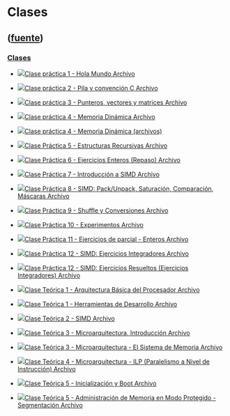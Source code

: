 # Clases
([fuente](https://campus.exactas.uba.ar/course/view.php?id=998&section=4))
---
### [Clases](https://campus.exactas.uba.ar/course/view.php?id=998&section=4)

  - [![ ](https://campus.exactas.uba.ar/theme/image.php/aardvark/core/1524752928/f/pdf-24)Clase práctica 1 - Hola Mundo Archivo](https://campus.exactas.uba.ar/mod/resource/view.php?id=60318)

  - [![ ](https://campus.exactas.uba.ar/theme/image.php/aardvark/core/1524752928/f/pdf-24)Clase práctica 2 - Pila y convención C Archivo](https://campus.exactas.uba.ar/mod/resource/view.php?id=60319)

  - [![ ](https://campus.exactas.uba.ar/theme/image.php/aardvark/core/1524752928/f/pdf-24)Clase práctica 3 - Punteros, vectores y matrices Archivo](https://campus.exactas.uba.ar/mod/resource/view.php?id=60321)

  - [![ ](https://campus.exactas.uba.ar/theme/image.php/aardvark/core/1524752928/f/pdf-24)Clase práctica 4 - Memoria Dinámica Archivo](https://campus.exactas.uba.ar/mod/resource/view.php?id=60314)

  - [![ ](https://campus.exactas.uba.ar/theme/image.php/aardvark/core/1524752928/f/archive-24)Clase práctica 4 - Memoria Dinámica (archivos)](https://campus.exactas.uba.ar/mod/resource/view.php?id=60320)

  - [![ ](https://campus.exactas.uba.ar/theme/image.php/aardvark/core/1524752928/f/pdf-24)Clase Práctica 5 - Estructuras Recursivas Archivo](https://campus.exactas.uba.ar/mod/resource/view.php?id=60393)

  - [![ ](https://campus.exactas.uba.ar/theme/image.php/aardvark/core/1524752928/f/pdf-24)Clase Práctica 6 - Ejercicios Enteros (Repaso) Archivo](https://campus.exactas.uba.ar/mod/resource/view.php?id=60394)

  - [![ ](https://campus.exactas.uba.ar/theme/image.php/aardvark/core/1524752928/f/pdf-24)Clase Práctica 7 - Introducción a SIMD Archivo](https://campus.exactas.uba.ar/mod/resource/view.php?id=60616)

  - [![ ](https://campus.exactas.uba.ar/theme/image.php/aardvark/core/1524752928/f/pdf-24)Clase Práctica 8 - SIMD: Pack/Unpack, Saturación, Comparación, Máscaras Archivo](https://campus.exactas.uba.ar/mod/resource/view.php?id=60726)

  - [![ ](https://campus.exactas.uba.ar/theme/image.php/aardvark/core/1524752928/f/pdf-24)Clase Práctica 9 - Shuffle y Conversiones Archivo](https://campus.exactas.uba.ar/mod/resource/view.php?id=60816)

  - [![ ](https://campus.exactas.uba.ar/theme/image.php/aardvark/core/1524752928/f/pdf-24)Clase Práctica 10 - Experimentos Archivo](https://campus.exactas.uba.ar/mod/resource/view.php?id=61282)

  - [![ ](https://campus.exactas.uba.ar/theme/image.php/aardvark/core/1524752928/f/archive-24)Clase Práctica 11 - Ejercicios de parcial - Enteros Archivo](https://campus.exactas.uba.ar/mod/resource/view.php?id=61281)

  - [![ ](https://campus.exactas.uba.ar/theme/image.php/aardvark/core/1524752928/f/pdf-24)Clase Práctica 12 - SIMD: Ejercicios Integradores Archivo](https://campus.exactas.uba.ar/mod/resource/view.php?id=61197)

  - [![ ](https://campus.exactas.uba.ar/theme/image.php/aardvark/core/1524752928/f/archive-24)Clase Práctica 12 - SIMD: Ejercicios Resueltos (Ejercicios Integradores) Archivo](https://campus.exactas.uba.ar/mod/resource/view.php?id=61198)

  - [![ ](https://campus.exactas.uba.ar/theme/image.php/aardvark/core/1524752928/f/pdf-24)Clase Teórica 1 - Arquitectura Básica del Procesador Archivo](https://campus.exactas.uba.ar/mod/resource/view.php?id=60335)

  - [![ ](https://campus.exactas.uba.ar/theme/image.php/aardvark/core/1524752928/f/pdf-24)Clase Teórica 1 - Herramientas de Desarrollo Archivo](https://campus.exactas.uba.ar/mod/resource/view.php?id=60336)

  - [![ ](https://campus.exactas.uba.ar/theme/image.php/aardvark/core/1524752928/f/pdf-24)Clase Teórica 2 - SIMD Archivo](https://campus.exactas.uba.ar/mod/resource/view.php?id=61196)

  - [![ ](https://campus.exactas.uba.ar/theme/image.php/aardvark/core/1524752928/f/pdf-24)Clase Teórica 3 - Microarquitectura, Introducción Archivo](https://campus.exactas.uba.ar/mod/resource/view.php?id=60815)

  - [![ ](https://campus.exactas.uba.ar/theme/image.php/aardvark/core/1524752928/f/pdf-24)Clase Teórica 3 - Microarquitectura - El Sistema de Memoria Archivo](https://campus.exactas.uba.ar/mod/resource/view.php?id=61868)

  - [![ ](https://campus.exactas.uba.ar/theme/image.php/aardvark/core/1524752928/f/pdf-24)Clase Teórica 4 - Microarquitectura - ILP (Paralelismo a Nivel de Instrucción) Archivo](https://campus.exactas.uba.ar/mod/resource/view.php?id=61869)

  - [![ ](https://campus.exactas.uba.ar/theme/image.php/aardvark/core/1524752928/f/pdf-24)Clase Teórica 5 - Inicialización y Boot Archivo](https://campus.exactas.uba.ar/mod/resource/view.php?id=61870)

  - [![ ](https://campus.exactas.uba.ar/theme/image.php/aardvark/core/1524752928/f/pdf-24)Clase Teórica 5 - Administración de Memoria en Modo Protegido - Segmentación Archivo](https://campus.exactas.uba.ar/mod/resource/view.php?id=61871)

